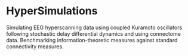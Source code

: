 # HyperSimulations
Simulating EEG hyperscanning data using coupled Kuramoto oscillators following stochastic delay differential dynamics and using connectome data. Benchmarking information-theoretic measures against standard connectivity measures.
